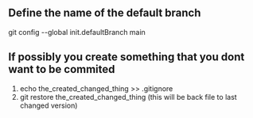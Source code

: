 ## Define the name of the default branch
git config --global init.defaultBranch main

## If possibly you create something that you dont want to be commited
1. echo the_created_changed_thing >> .gitignore
2. git restore the_created_changed_thing (this will be back file to last changed version)